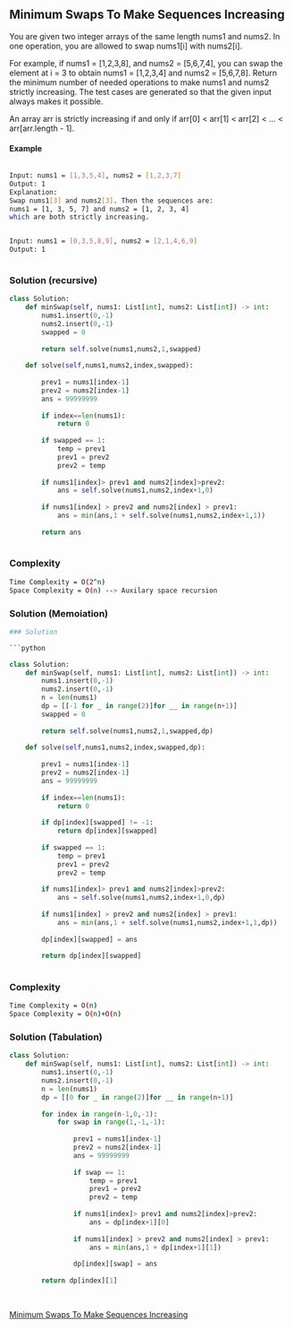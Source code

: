 ## Minimum Swaps To Make Sequences Increasing

You are given two integer arrays of the same length nums1 and nums2. In one operation, you are allowed to swap nums1[i] with nums2[i].

For example, if nums1 = [1,2,3,8], and nums2 = [5,6,7,4], you can swap the element at i = 3 to obtain nums1 = [1,2,3,4] and nums2 = [5,6,7,8].
Return the minimum number of needed operations to make nums1 and nums2 strictly increasing. The test cases are generated so that the given input always makes it possible.

An array arr is strictly increasing if and only if arr[0] < arr[1] < arr[2] < ... < arr[arr.length - 1].
#### Example

```bash

Input: nums1 = [1,3,5,4], nums2 = [1,2,3,7]
Output: 1
Explanation: 
Swap nums1[3] and nums2[3]. Then the sequences are:
nums1 = [1, 3, 5, 7] and nums2 = [1, 2, 3, 4]
which are both strictly increasing.


Input: nums1 = [0,3,5,8,9], nums2 = [2,1,4,6,9]
Output: 1



```
### Solution (recursive)

```python
class Solution:
    def minSwap(self, nums1: List[int], nums2: List[int]) -> int:
        nums1.insert(0,-1)
        nums2.insert(0,-1)
        swapped = 0
        
        return self.solve(nums1,nums2,1,swapped)
    
    def solve(self,nums1,nums2,index,swapped):
        
        prev1 = nums1[index-1]
        prev2 = nums2[index-1]
        ans = 99999999
        
        if index==len(nums1):
            return 0
        
        if swapped == 1:
            temp = prev1
            prev1 = prev2
            prev2 = temp
            
        if nums1[index]> prev1 and nums2[index]>prev2:
            ans = self.solve(nums1,nums2,index+1,0)
            
        if nums1[index] > prev2 and nums2[index] > prev1:
            ans = min(ans,1 + self.solve(nums1,nums2,index+1,1))
        
        return ans
        
```
### Complexity
```bash
Time Complexity = O(2^n)
Space Complexity = O(n) --> Auxilary space recursion
```
### Solution (Memoiation)

```python
### Solution 

```python

class Solution:
    def minSwap(self, nums1: List[int], nums2: List[int]) -> int:
        nums1.insert(0,-1)
        nums2.insert(0,-1)
        n = len(nums1)
        dp = [[-1 for _ in range(2)]for __ in range(n+1)]
        swapped = 0
        
        return self.solve(nums1,nums2,1,swapped,dp)
    
    def solve(self,nums1,nums2,index,swapped,dp):
        
        prev1 = nums1[index-1]
        prev2 = nums2[index-1]
        ans = 99999999
        
        if index==len(nums1):
            return 0
        
        if dp[index][swapped] != -1:
            return dp[index][swapped]
        
        if swapped == 1:
            temp = prev1
            prev1 = prev2
            prev2 = temp
            
        if nums1[index]> prev1 and nums2[index]>prev2:
            ans = self.solve(nums1,nums2,index+1,0,dp)
            
        if nums1[index] > prev2 and nums2[index] > prev1:
            ans = min(ans,1 + self.solve(nums1,nums2,index+1,1,dp))
            
        dp[index][swapped] = ans
        
        return dp[index][swapped]
        
```
### Complexity
```bash
Time Complexity = O(n)
Space Complexity = O(n)+O(n) 
```
### Solution (Tabulation)
```python
class Solution:
    def minSwap(self, nums1: List[int], nums2: List[int]) -> int:
        nums1.insert(0,-1)
        nums2.insert(0,-1)
        n = len(nums1)
        dp = [[0 for _ in range(2)]for __ in range(n+1)]
        
        for index in range(n-1,0,-1):
            for swap in range(1,-1,-1):
                
                prev1 = nums1[index-1]
                prev2 = nums2[index-1]
                ans = 99999999
                
                if swap == 1:
                    temp = prev1
                    prev1 = prev2
                    prev2 = temp
            
                if nums1[index]> prev1 and nums2[index]>prev2:
                    ans = dp[index+1][0]
            
                if nums1[index] > prev2 and nums2[index] > prev1:
                    ans = min(ans,1 + dp[index+1][1])
            
                dp[index][swap] = ans
        
        return dp[index][1]                
                
        
 ```
[ Minimum Swaps To Make Sequences Increasing](https://leetcode.com/problems/minimum-swaps-to-make-sequences-increasing/)

